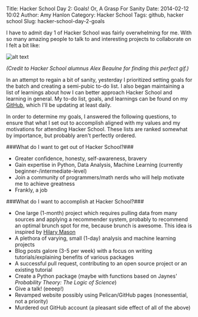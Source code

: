 Title: Hacker School Day 2: Goals! Or, A Grasp For Sanity
Date: 2014-02-12 10:02
Author: Amy Hanlon
Category: Hacker School
Tags: github, hacker school
Slug: hacker-school-day-2-goals

I have to admit day 1 of Hacker School was fairly overwhelming for me. With so many amazing people to talk to and interesting projects to
collaborate on I felt a bit like:

![alt text][tennisballs]

*(Credit to Hacker School alumnus Alex Beaulne for finding this perfect
gif.)*

In an attempt to regain a bit of sanity, yesterday I prioritized setting
goals for the batch and creating a semi-pubic to-do list. I also began
maintaining a list of learnings about how I can better approach Hacker
School and learning in general. My to-do list, goals, and learnings can
be found on my [GitHub], which I'll be updating at least daily.

In order to determine my goals, I answered the following questions, to
ensure that what I set out to accomplish aligned with my values and my
motivations for attending Hacker School. These lists are ranked somewhat
by importance, but probably aren't perfectly ordered.

###What do I want to get out of Hacker School?###

* Greater confidence, honesty, self-awareness, bravery
* Gain expertise in Python, Data Analysis, Machine Learning (currently
    beginner-/intermediate-level)
* Join a community of programmers/math nerds who will help motivate me
    to achieve greatness
* Frankly, a job

###What do I want to accomplish at Hacker School?###

* One large (1-month) project which
    requires pulling data from many sources and applying a recommender
    system, probably to recommend an optimal brunch spot for me, because
    brunch is awesome. This idea is inspired by [Hilary Mason]
* A plethora of varying, small (1-day) analysis and machine learning
    projects
* Blog posts galore (3-5 per week) with a focus on writing
    tutorials/explaining benefits of various packages
* A successful pull request, contributing to an open source project or
    an existing tutorial
* Create a Python package (maybe with functions based on Jaynes'
    *Probability Theory: The Logic of Science*)
* Give a talk! (eeeep!)
* Revamped website possibly using Pelican/GitHub pages (nonessential,
    not a priority)
* Murdered out GitHub account (a pleasant side effect of all of the
    above)

[tennisballs]: https://raw2.github.com/amygdalama/amygdalama.github.io/master/images/allthetennisballs.gif
[GitHub]: https://github.com/amygdalama/hacker-school-progress
[Hilary Mason]: http://www.hilarymason.com/presentations-2/in-search-of-the-optimal-cheeseburger/
